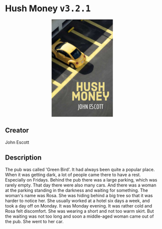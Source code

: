 
# Hush Money <kbd>v3.2.1</kbd>

<center>
  <img src="./cover-1024.jpg"/>
</center>

## Creator
John Escott

## Description
The pub was called 'Green Bird'. It had always been quite a popular place. When it was getting dark, a lot of people came there to have a rest. Especially on Fridays. Behind the pub there was a large parking, which was rarely empty. That day there were also many cars. And there was a woman at the parking standing in the darkness and waiting for something. The woman's name was Rosa. She was hiding behind a big tree so that it was harder to notice her. She usually worked at a hotel six days a week, and took a day off on Monday. It was Monday evening. It was rather cold and Rosa felt discomfort. She was wearing a short and not too warm skirt. But the waiting was not too long and soon a middle-aged woman came out of the pub. She went to her car.
